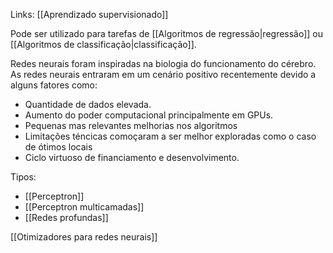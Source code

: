 ---
---

Links: [[Aprendizado supervisionado]]

Pode ser utilizado para tarefas de [[Algoritmos de regressão|regressão]] ou [[Algoritmos de classificação|classificação]].

Redes neurais foram inspiradas na biologia do funcionamento do cérebro. As redes neurais entraram em um cenário positivo recentemente devido a alguns fatores como:

- Quantidade de dados elevada.
- Aumento do poder computacional principalmente em GPUs. 
- Pequenas mas relevantes melhorias nos algoritmos
- Limitações téncicas comoçaram a ser melhor exploradas como o caso de ótimos locais
- Ciclo virtuoso de financiamento e desenvolvimento. 

Tipos:
- [[Perceptron]]
- [[Perceptron multicamadas]]
- [[Redes profundas]]

[[Otimizadores para redes neurais]]